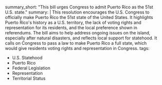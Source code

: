 summary_short: "This bill urges Congress to admit Puerto Rico as the 51st U.S. state."
summary: |
  This resolution encourages the U.S. Congress to officially make Puerto Rico the 51st state of the United States. It highlights Puerto Rico's history as a U.S. territory, the lack of voting rights and representation for its residents, and the local preference shown in referendums. The bill aims to help address ongoing issues on the island, especially after natural disasters, and reflects local support for statehood. It calls on Congress to pass a law to make Puerto Rico a full state, which would give residents voting rights and representation in Congress.
tags:
  - U.S. Statehood
  - Puerto Rico
  - Federal Legislation
  - Representation
  - Territorial Status
